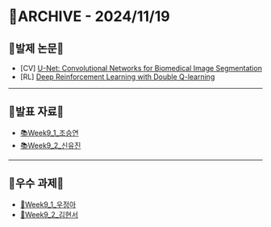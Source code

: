 # 📁ARCHIVE - 2024/11/19

## 💚발제 논문💚  
- [CV] [U-Net: Convolutional Networks for Biomedical Image Segmentation](https://arxiv.org/pdf/1505.04597)
- [RL] [Deep Reinforcement Learning with Double Q-learning](https://arxiv.org/pdf/1509.06461)
---

## 💚발표 자료💚
- [📚Week9_1_조승연](https://github.com/user-attachments/files/17806645/Week9_1_.pdf)
- [📚Week9_2_신유진](https://github.com/user-attachments/files/17806646/Week9_2_.pdf)




---

## 💚우수 과제💚
- [🌟Week9_1_우정아](https://github.com/user-attachments/files/17895330/Week9_._.pdf)
- [🌟Week9_2_김현서](https://victorious-barber-2e9.notion.site/Deep-Reinforcement-Learning-with-Double-Q-learning-13822042ea1c80988037e0cdc1d69819)

